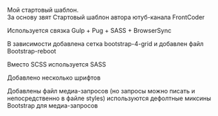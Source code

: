 Мой стартовый шаблон.  
За основу звят Стартовый шаблон автора ютуб-канала FrontCoder

Используется связка Gulp + Pug + SАSS + BrowserSync

В зависимости добавлена сетка bootstrap-4-grid и добавлен файл Bootstrap-reboot

Вместо SCSS используется SASS

Добавлено несколько шрифтов

Добавлены файл медиа-запросов (но запросы можно писать и непосредственно в файле styles) 
используются дефолтные миксины Bootstrap для медиа-запросов